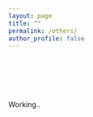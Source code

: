 ```yaml
---
layout: page
title: ""
permalink: /others/
author_profile: false
---
```


<div style="margin-top: 100px;">
</div>

Working..